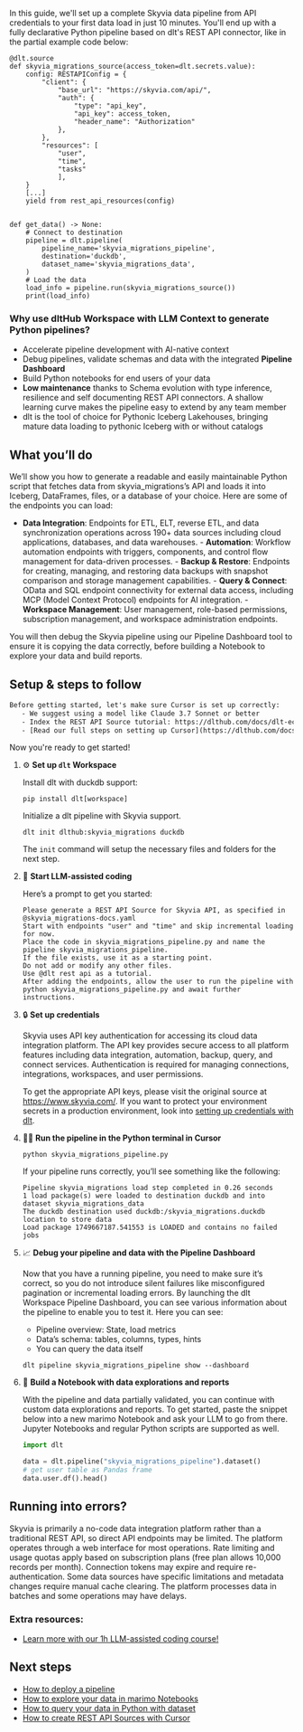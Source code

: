 In this guide, we'll set up a complete Skyvia data pipeline from API credentials to your first data load in just 10 minutes. You'll end up with a fully declarative Python pipeline based on dlt's REST API connector, like in the partial example code below:

```python-outcome
@dlt.source
def skyvia_migrations_source(access_token=dlt.secrets.value):
    config: RESTAPIConfig = {
        "client": {
            "base_url": "https://skyvia.com/api/",
            "auth": {
                "type": "api_key",
                "api_key": access_token,
                "header_name": "Authorization"
            },
        },
        "resources": [
            "user",
            "time",
            "tasks"
            ],
    }
    [...]
    yield from rest_api_resources(config)


def get_data() -> None:
    # Connect to destination
    pipeline = dlt.pipeline(
        pipeline_name='skyvia_migrations_pipeline',
        destination='duckdb',
        dataset_name='skyvia_migrations_data', 
    )
    # Load the data
    load_info = pipeline.run(skyvia_migrations_source())
    print(load_info) 
```

### Why use dltHub Workspace with LLM Context to generate Python pipelines?

- Accelerate pipeline development with AI-native context
- Debug pipelines, validate schemas and data with the integrated **Pipeline Dashboard**
- Build Python notebooks for end users of your data
- **Low maintenance** thanks to Schema evolution with type inference, resilience and self documenting REST API connectors. A shallow learning curve makes the pipeline easy to extend by any team member
- dlt is the tool of choice for Pythonic Iceberg Lakehouses, bringing mature data loading to pythonic Iceberg with or without catalogs

## What you’ll do

We’ll show you how to generate a readable and easily maintainable Python script that fetches data from skyvia_migrations’s API and loads it into Iceberg, DataFrames, files, or a database of your choice. Here are some of the endpoints you can load:

- **Data Integration**: Endpoints for ETL, ELT, reverse ETL, and data synchronization operations across 190+ data sources including cloud applications, databases, and data warehouses. - **Automation**: Workflow automation endpoints with triggers, components, and control flow management for data-driven processes. - **Backup & Restore**: Endpoints for creating, managing, and restoring data backups with snapshot comparison and storage management capabilities. - **Query & Connect**: OData and SQL endpoint connectivity for external data access, including MCP (Model Context Protocol) endpoints for AI integration. - **Workspace Management**: User management, role-based permissions, subscription management, and workspace administration endpoints.

You will then debug the Skyvia pipeline using our Pipeline Dashboard tool to ensure it is copying the data correctly, before building a Notebook to explore your data and build reports.

## Setup & steps to follow

```default
Before getting started, let's make sure Cursor is set up correctly:
   - We suggest using a model like Claude 3.7 Sonnet or better
   - Index the REST API Source tutorial: https://dlthub.com/docs/dlt-ecosystem/verified-sources/rest_api/ and add it to context as **@dlt rest api**
   - [Read our full steps on setting up Cursor](https://dlthub.com/docs/dlt-ecosystem/llm-tooling/cursor-restapi#23-configuring-cursor-with-documentation)
```

Now you're ready to get started!

1. ⚙️ **Set up `dlt` Workspace**
    
    Install dlt with duckdb support:
    ```shell
    pip install dlt[workspace]
    ```

    Initialize a dlt pipeline with Skyvia support.
    ```shell
    dlt init dlthub:skyvia_migrations duckdb
    ```

    The `init` command will setup the necessary files and folders for the next step.
    
2. 🤠 **Start LLM-assisted coding**
    
    Here’s a prompt to get you started:
    
    ```prompt
    Please generate a REST API Source for Skyvia API, as specified in @skyvia_migrations-docs.yaml 
    Start with endpoints "user" and "time" and skip incremental loading for now. 
    Place the code in skyvia_migrations_pipeline.py and name the pipeline skyvia_migrations_pipeline. 
    If the file exists, use it as a starting point. 
    Do not add or modify any other files. 
    Use @dlt rest api as a tutorial. 
    After adding the endpoints, allow the user to run the pipeline with python skyvia_migrations_pipeline.py and await further instructions.
    ```

    
3. 🔒 **Set up credentials** 
    
    Skyvia uses API key authentication for accessing its cloud data integration platform. The API key provides secure access to all platform features including data integration, automation, backup, query, and connect services. Authentication is required for managing connections, integrations, workspaces, and user permissions.
    
    To get the appropriate API keys, please visit the original source at https://www.skyvia.com/.
    If you want to protect your environment secrets in a production environment, look into [setting up credentials with dlt](https://dlthub.com/docs/walkthroughs/add_credentials).
    
4. 🏃‍♀️ **Run the pipeline in the Python terminal in Cursor**
    
    ```shell
    python skyvia_migrations_pipeline.py
    ```
    
    If your pipeline runs correctly, you’ll see something like the following:
    
    ```shell
    Pipeline skyvia_migrations load step completed in 0.26 seconds
    1 load package(s) were loaded to destination duckdb and into dataset skyvia_migrations_data
    The duckdb destination used duckdb:/skyvia_migrations.duckdb location to store data
    Load package 1749667187.541553 is LOADED and contains no failed jobs
    ```
    
5. 📈 **Debug your pipeline and data with the Pipeline Dashboard**

    Now that you have a running pipeline, you need to make sure it’s correct, so you do not introduce silent failures like misconfigured pagination or incremental loading errors. By launching the dlt Workspace Pipeline Dashboard, you can see various information about the pipeline to enable you to test it. Here you can see:
    - Pipeline overview: State, load metrics
    - Data’s schema: tables, columns, types, hints
    - You can query the data itself
    
    ```shell
    dlt pipeline skyvia_migrations_pipeline show --dashboard
    ```
    
6. 🐍 **Build a Notebook with data explorations and reports**

    With the pipeline and data partially validated, you can continue with custom data explorations and reports. To get started, paste the snippet below into a new marimo Notebook and ask your LLM to go from there. Jupyter Notebooks and regular Python scripts are supported as well.

    
    ```python
    import dlt

   data = dlt.pipeline("skyvia_migrations_pipeline").dataset()
   # get user table as Pandas frame
   data.user.df().head()
    ```

## Running into errors?

Skyvia is primarily a no-code data integration platform rather than a traditional REST API, so direct API endpoints may be limited. The platform operates through a web interface for most operations. Rate limiting and usage quotas apply based on subscription plans (free plan allows 10,000 records per month). Connection tokens may expire and require re-authentication. Some data sources have specific limitations and metadata changes require manual cache clearing. The platform processes data in batches and some operations may have delays.

### Extra resources:

- [Learn more with our 1h LLM-assisted coding course!](https://www.youtube.com/watch?v=GGid70rnJuM)

## Next steps

- [How to deploy a pipeline](https://dlthub.com/docs/walkthroughs/deploy-a-pipeline)
- [How to explore your data in marimo Notebooks](https://dlthub.com/docs/general-usage/dataset-access/marimo)
- [How to query your data in Python with dataset](https://dlthub.com/docs/general-usage/dataset-access/dataset)
- [How to create REST API Sources with Cursor](https://dlthub.com/docs/dlt-ecosystem/llm-tooling/cursor-restapi)